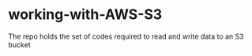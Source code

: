 # working-with-AWS-S3
The repo holds the set of codes required to read and write data to an S3 bucket 
